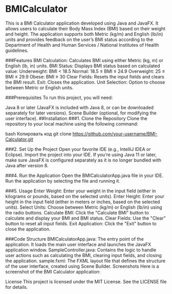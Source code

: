 # BMICalculator

This is a BMI Calculator application developed using Java and JavaFX. It allows users to calculate their Body Mass Index (BMI) based on their weight and height. The application supports both Metric (kg/m) and English (lb/in) units and provides feedback on the user’s BMI status according to the Department of Health and Human Services / National Institutes of Health guidelines.

###Features
BMI Calculation: Calculates BMI using either Metric (kg, m) or English (lb, in) units.
BMI Status: Displays BMI status based on calculated value:
Underweight: BMI < 18.5
Normal: 18.5 ≤ BMI ≤ 24.9
Overweight: 25 ≤ BMI ≤ 29.9
Obese: BMI ≥ 30
Clear Fields: Resets the input fields and clears the BMI result.
Exit: Closes the application.
Unit Selection: Option to choose between Metric or English units.

###Prerequisites
To run this project, you will need:

Java 8 or later (JavaFX is included with Java 8, or can be downloaded separately for later versions).
Scene Builder (optional, for modifying the user interface).
##Installation
###1. Clone the Repository
Clone the repository to your local machine using the following command:

bash
Копировать код
git clone https://github.com/your-username/BMI-Calculator.git

###2. Set Up the Project
Open your favorite IDE (e.g., IntelliJ IDEA or Eclipse).
Import the project into your IDE.
If you’re using Java 11 or later, make sure JavaFX is configured separately as it is no longer bundled with Java after version 8.

###4. Run the Application
Open the BMICalculatorApp.java file in your IDE.
Run the application by selecting the file and running it.

###5. Usage
Enter Weight: Enter your weight in the input field (either in kilograms or pounds, based on the selected units).
Enter Height: Enter your height in the input field (either in meters or inches, based on the selected units).
Select Units: Choose between Metric (kg/m) or English (lb/in) using the radio buttons.
Calculate BMI: Click the "Calculate BMI" button to calculate and display your BMI and BMI status.
Clear Fields: Use the "Clear" button to reset all input fields.
Exit Application: Click the "Exit" button to close the application.

###Code Structure
BMICalculatorApp.java: The entry point of the application. It loads the main user interface and launches the JavaFX application window.
SampleController.java: Contains the logic to handle user actions such as calculating the BMI, clearing input fields, and closing the application.
sample.fxml: The FXML layout file that defines the structure of the user interface, created using Scene Builder.
Screenshots
Here is a screenshot of the BMI Calculator application:


License
This project is licensed under the MIT License. See the LICENSE file for details.


